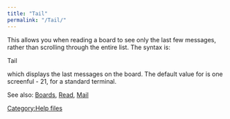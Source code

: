 ```yaml
---
title: "Tail"
permalink: "/Tail/"
---
```


This allows you when reading a board to see only the last few messages,
rather than scrolling through the entire list. The syntax is:

Tail <num>

which displays the last <num> messages on the board. The default value
for <num> is one screenful - 21, for a standard terminal.

See also: [Boards](Boards "wikilink"), [Read](Read "wikilink"),
[Mail](Mail "wikilink")

[Category:Help files](Category:Help_files "wikilink")
